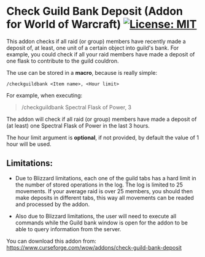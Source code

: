 # Check Guild Bank Deposit (Addon for World of Warcraft) [![License: MIT](https://img.shields.io/badge/License-MIT-yellow.svg)](https://opensource.org/licenses/MIT)

This addon checks if all raid (or group) members have recently made a deposit of, at least, one unit of a certain object into guild's bank. For example, you could check if all your raid members have made a deposit of one flask to contribute to the guild couldron.
 
The use can be stored in a **macro**, because is really simple:
 
`/checkguildbank <Item name>, <Hour limit>`
 
For example, when executing:
 
> /checkguildbank Spectral Flask of Power, 3 
 
The addon will check if all raid (or group) members have made a deposit of (at least) one Spectral Flask of Power in the last 3 hours.
 
The hour limit argument is **optional**, if not provided, by default the value of 1 hour will be used.
 
## Limitations:
 
- Due to Blizzard limitations, each one of the guild tabs has a hard limit in the number of stored operations in the log. The log is limited to 25 movements. If your average raid is over 25 members, you should then make deposits in different tabs, this way all movements can be readed and processed by the addon.
 
- Also due to Blizzard limitations, the user will need to execute all commands while the Guild bank window is open for the addon to be able to query information from the server.

You can download this addon from: https://www.curseforge.com/wow/addons/check-guild-bank-deposit
